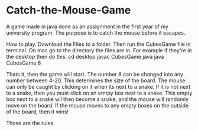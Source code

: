 # Catch-the-Mouse-Game
A game made in java done as an assignment in the first year of my university program. The purpose is to catch the mouse before it escapes.

How to play. Download the Files to a folder. Then run the CubesGame file in terminal.
On mac go to the directory the files are in. For example if they're in the desktop then do this.
cd desktop
javac CubesGame.java
java CubesGame 8

Thats it, then the game will start. The number 8 can be changed into any number between 4-20. This determines the size of the board.
The mouse can only be caught by clicking on it when its next to a snake. If it is not next to a snake, then you must click on an emtpy box next to a snake.
This empty box next to a snake wil then become a snake, and the mouse will randomly move on the board. If the mouse moves to any empty boxes on the outside of the board, then it wins! 

Those are the rules





